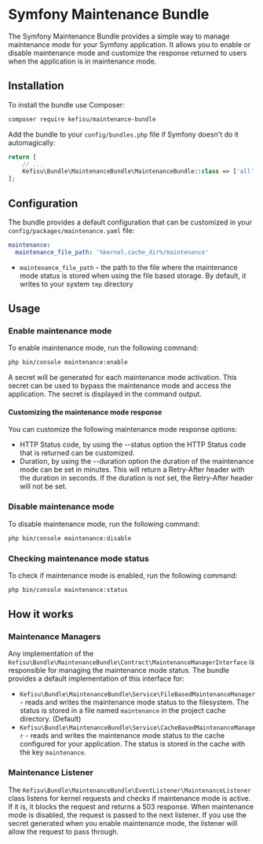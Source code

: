 # Symfony Maintenance Bundle

The Symfony Maintenance Bundle provides a simple way to manage maintenance mode for your Symfony application. It allows
you to enable or disable maintenance mode and customize the response returned to users when the application is in
maintenance mode.

## Installation

To install the bundle use Composer:

```bash
composer require kefisu/maintenance-bundle
```

Add the bundle to your `config/bundles.php` file if Symfony doesn't do it automagically:

```php
return [
    // ...
    Kefisu\Bundle\MaintenanceBundle\MaintenanceBundle::class => ['all' => true],
];
```

## Configuration

The bundle provides a default configuration that can be customized in your `config/packages/maintenance.yaml` file:

```yaml
maintenance:
  maintenance_file_path: '%kernel.cache_dir%/maintenance'
```

- `maintenance_file_path` - the path to the file where the maintenance mode status is stored when using the file based storage.
  By default, it writes to your system `tmp` directory

## Usage

### Enable maintenance mode

To enable maintenance mode, run the following command:

```bash
php bin/console maintenance:enable
```

A secret will be generated for each maintenance mode activation. This secret can be used to bypass the maintenance mode
and access the application. The secret is displayed in the command output.

#### Customizing the maintenance mode response

You can customize the following maintenance mode response options:

- HTTP Status code, by using the --status option the HTTP Status code that is returned can be customized.
- Duration, by using the --duration option the duration of the maintenance mode can be set in minutes. This will return
  a Retry-After header with the duration in seconds. If the duration is not set, the Retry-After header will not be set.

### Disable maintenance mode

To disable maintenance mode, run the following command:

```bash
php bin/console maintenance:disable
```

### Checking maintenance mode status

To check if maintenance mode is enabled, run the following command:

```bash
php bin/console maintenance:status
```

## How it works

### Maintenance Managers

Any implementation of the `Kefisu\Bundle\MaintenanceBundle\Contract\MaintenanceManagerInterface` is responsible for
managing the maintenance mode status. The bundle provides a default implementation of this interface for:

- `Kefisu\Bundle\MaintenanceBundle\Service\FileBasedMaintenanceManager` - reads and writes the maintenance mode status
  to the filesystem. The status is stored in a file named `maintenance` in the project cache directory. (Default)
- `Kefisu\Bundle\MaintenanceBundle\Service\CacheBasedMaintenanceManager` - reads and writes the maintenance mode status
  to the cache configured for your application. The status is stored in the cache with the key `maintenance`.

### Maintenance Listener

The `Kefisu\Bundle\MaintenanceBundle\EventListener\MaintenanceListener` class listens for kernel requests and checks if
maintenance mode is active. If it is, it blocks the request and returns a 503 response.
When maintenance mode is disabled, the request is passed to the next listener.
If you use the secret generated when you enable maintenance mode, the listener will allow the request to pass through.